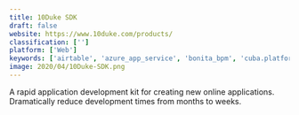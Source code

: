 ```yaml
---
title: 10Duke SDK
draft: false 
website: https://www.10duke.com/products/
classification: ['']
platform: ['Web']
keywords: ['airtable', 'azure_app_service', 'bonita_bpm', 'cuba.platform', 'codefreebnb', 'dbvisualizer', 'mendix', 'microsoft_powerapps', 'microsoft_visual_studio', 'omnis_studio', 'open_as_app', 'openjdk', 'openxava', 'outsystems', 'react_studio', 'retool', 'skuid', 'zoho_creator', 'zeroqode']
image: 2020/04/10Duke-SDK.png
---
```

A rapid application development kit for creating new online applications. Dramatically reduce development times from months to weeks.